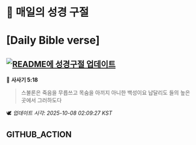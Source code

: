 # 🙏 매일의 성경 구절
# [Daily Bible verse]
## [![README에 성경구절 업데이트](https://github.com/DONGSUKA/first_test/actions/workflows/update-readme-bible.yml/badge.svg)](https://github.com/DONGSUKA/first_test/actions/workflows/update-readme-bible.yml)
<!-- START_BIBLE_VERSE -->
📖 **사사기 5:18**
> 스불론은 죽음을 무릅쓰고 목숨을 아끼지 아니한 백성이요 납달리도 들의 높은 곳에서 그러하도다

🕊️ _업데이트 시각: 2025-10-08 02:09:27 KST_
  <!-- END_BIBLE_VERSE -->
## GITHUB_ACTION
